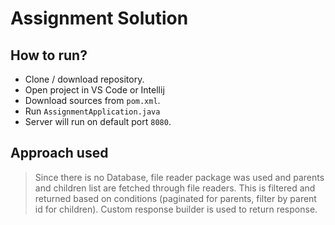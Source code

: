 # Assignment Solution
## How to run?
- Clone / download repository.
- Open project in VS Code or Intellij
- Download sources from `pom.xml`.
- Run `AssignmentApplication.java`
- Server will run on default port `8080`.
## Approach used
> Since there is no Database, file reader package was used and parents and children list are fetched through file readers. This is filtered and returned based on conditions (paginated for parents, filter by parent id for children). Custom response builder is used to return response.